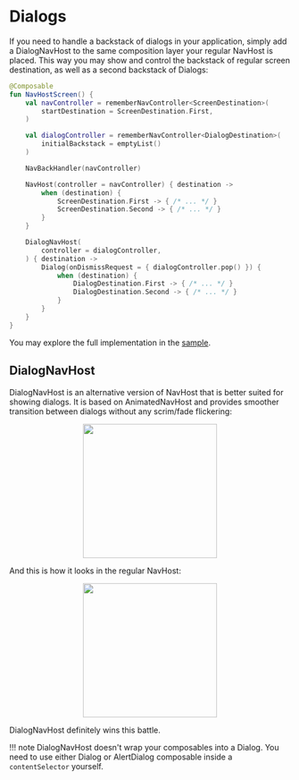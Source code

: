 # Dialogs

If you need to handle a backstack of dialogs in your application, simply add a DialogNavHost to the same composition layer your regular NavHost is placed. This way you may show and control the backstack of regular screen destination, as well as a second backstack of Dialogs:

```kotlin
@Composable
fun NavHostScreen() {
    val navController = rememberNavController<ScreenDestination>(
        startDestination = ScreenDestination.First,
    )

    val dialogController = rememberNavController<DialogDestination>(
        initialBackstack = emptyList()
    )

    NavBackHandler(navController)

    NavHost(controller = navController) { destination ->
        when (destination) {
            ScreenDestination.First -> { /* ... */ }
            ScreenDestination.Second -> { /* ... */ }
        }
    }

    DialogNavHost(
        controller = dialogController,
    ) { destination ->
        Dialog(onDismissRequest = { dialogController.pop() }) {
            when (destination) {
                DialogDestination.First -> { /* ... */ }
                DialogDestination.Second -> { /* ... */ }
            }
        }
    }
}
```

You may explore the full implementation in the [sample](https://github.com/olshevski/compose-navigation-reimagined/blob/master/sample/src/main/kotlin/dev/olshevski/navigation/reimagined/sample/ui/tabs/NavHostScreen.kt).


## DialogNavHost
DialogNavHost is an alternative version of NavHost that is better suited for showing dialogs. It is based on AnimatedNavHost and provides smoother transition between dialogs without any scrim/fade flickering:

<p align="center">
    <img width="240" src="https://user-images.githubusercontent.com/5606565/152329122-b1631692-8b38-4397-a81a-dad5bbfa85e7.gif" />
</p>

And this is how it looks in the regular NavHost:

<p align="center">
    <img width="240" src="https://user-images.githubusercontent.com/5606565/155152679-d8e8ee0a-85a8-4254-8091-b7b18ba83707.gif" />
</p>

DialogNavHost definitely wins this battle.

!!! note
    DialogNavHost doesn't wrap your composables into a Dialog. You need to use either Dialog or AlertDialog composable inside a `contentSelector` yourself.